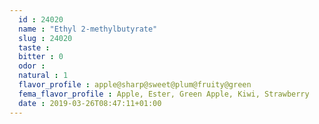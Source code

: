```yaml
---
  id : 24020
  name : "Ethyl 2-methylbutyrate"
  slug : 24020
  taste : 
  bitter : 0
  odor : 
  natural : 1
  flavor_profile : apple@sharp@sweet@plum@fruity@green
  fema_flavor_profile : Apple, Ester, Green Apple, Kiwi, Strawberry
  date : 2019-03-26T08:47:11+01:00
---
```



